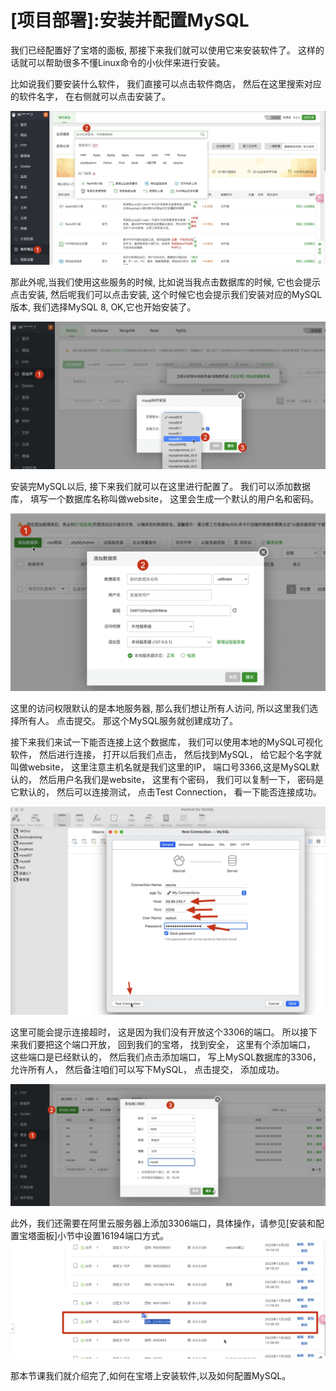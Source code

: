 # [项目部署]:安装并配置MySQL

<!-- trancate -->
我们已经配置好了宝塔的面板,
那接下来我们就可以使用它来安装软件了。
这样的话就可以帮助很多不懂Linux命令的小伙伴来进行安装。

比如说我们要安装什么软件，
我们直接可以点击软件商店，
然后在这里搜索对应的软件名字，
在右侧就可以点击安装了。

![图45-安装软件](imgs/图45-安装软件.png)

那此外呢,当我们使用这些服务的时候,
比如说当我点击数据库的时候,
它也会提示点击安装,
然后呢我们可以点击安装,
这个时候它也会提示我们安装对应的MySQL版本,
我们选择MySQL 8,
OK,它也开始安装了。

![图45-安装mysql](imgs/图45-安装mysql.png)

安装完MySQL以后,
接下来我们就可以在这里进行配置了。
我们可以添加数据库，
填写一个数据库名称叫做website，
这里会生成一个默认的用户名和密码。

![图45-设置mysql数据库](imgs/图45-设置mysql数据库.png)

这里的访问权限默认的是本地服务器,
那么我们想让所有人访问,
所以这里我们选择所有人。
点击提交。
那这个MySQL服务就创建成功了。


接下来我们来试一下能否连接上这个数据库，
我们可以使用本地的MySQL可视化软件，
然后进行连接，
打开以后我们点击，
然后找到MySQL，
给它起个名字就叫做website，
这里注意主机名就是我们这里的IP，
端口号3366,这是MySQL默认的，
然后用户名我们是website，
这里有个密码，
我们可以复制一下，
密码是它默认的，
然后可以连接测试，
点击Test Connection，
看一下能否连接成功。

![图45-可视化工具连接mysql](imgs/图45-可视化工具连接mysql.png)

这里可能会提示连接超时，
这是因为我们没有开放这个3306的端口。
所以接下来我们要把这个端口开放，
回到我们的宝塔，
找到安全，
这里有个添加端口，
这些端口是已经默认的，
然后我们点击添加端口，
写上MySQL数据库的3306，
允许所有人，
然后备注咱们可以写下MySQL，
点击提交，
添加成功。

![图45-宝塔添加3306端口](imgs/图45-宝塔添加3306端口.png)

此外，我们还需要在阿里云服务器上添加3306端口，具体操作，请参见[安装和配置宝塔面板]小节中设置16194端口方式。
![图45-阿里云开启3306端口](imgs/图45-阿里云开启3306端口.png)

那本节课我们就介绍完了,如何在宝塔上安装软件,以及如何配置MySQL。
